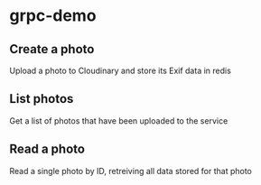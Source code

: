 # grpc-demo

## Create a photo

Upload a photo to Cloudinary and store its Exif data in redis

## List photos

Get a list of photos that have been uploaded to the service

## Read a photo

Read a single photo by ID, retreiving all data stored for that photo
